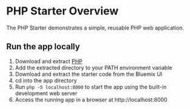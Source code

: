 # PHP Starter Overview

The PHP Starter demonstrates a simple, reusable PHP web application.

## Run the app locally

1. Download and extract [PHP][]
2. Add the extracted directory to your PATH environment variable
3. Download and extract the starter code from the Bluemix UI
4. cd into the app directory
5. Run `php -S localhost:8000` to start the app using the built-in development web server
6. Access the running app in a browser at http://localhost:8000

[PHP]: http://php.net/downloads.php
"# tunes" 

